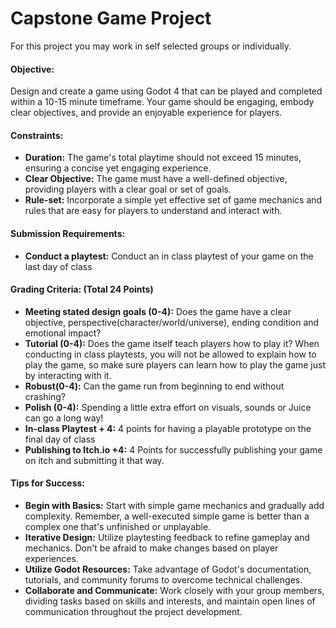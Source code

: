 
# Capstone Game Project

For this project you may work in self selected groups or individually.


#### Objective:
Design and create a game using Godot 4 that can be played and completed within a 10-15 minute timeframe. Your game should be engaging, embody clear objectives, and provide an enjoyable experience for players.

#### Constraints:
- **Duration:** The game's total playtime should not exceed 15 minutes, ensuring a concise yet engaging experience.
- **Clear Objective:** The game must have a well-defined objective, providing players with a clear goal or set of goals.
- **Rule-set:** Incorporate a simple yet effective set of game mechanics and rules that are easy for players to understand and interact with.

#### Submission Requirements:
- **Conduct a playtest:** Conduct an in class playtest of your game on the last day of class

#### Grading Criteria: (Total 24 Points)
- **Meeting stated design goals (0-4):** Does the game have a clear objective, perspective(character/world/universe), ending condition and emotional impact?
- **Tutorial (0-4):** Does the game itself teach players how to play it? When conducting in class playtests, you will not be allowed to explain how to play the game, so make sure players can learn how to play the game just by interacting with it.
- **Robust(0-4):** Can the game run from beginning to end without crashing?
- **Polish (0-4):** Spending a little extra effort on visuals, sounds or Juice can go a long way!
- **In-class Playtest + 4:** 4 points for having a playable prototype on the final day of class
- **Publishing to Itch.io +4:** 4 Points for successfully publishing your game on itch and submitting it that way.

#### Tips for Success:
- **Begin with Basics:** Start with simple game mechanics and gradually add complexity. Remember, a well-executed simple game is better than a complex one that's unfinished or unplayable.
- **Iterative Design:** Utilize playtesting feedback to refine gameplay and mechanics. Don't be afraid to make changes based on player experiences.
- **Utilize Godot Resources:** Take advantage of Godot's documentation, tutorials, and community forums to overcome technical challenges.
- **Collaborate and Communicate:** Work closely with your group members, dividing tasks based on skills and interests, and maintain open lines of communication throughout the project development.
